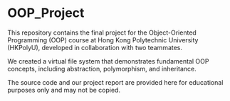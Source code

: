 # OOP_Project

This repository contains the final project for the Object-Oriented Programming (OOP) course at Hong Kong Polytechnic University (HKPolyU), developed in collaboration with two teammates.

We created a virtual file system that demonstrates fundamental OOP concepts, including abstraction, polymorphism, and inheritance.

The source code and our project report are provided here for educational purposes only and may not be copied.
